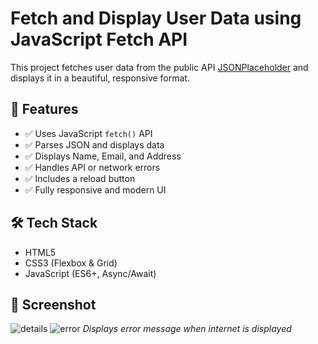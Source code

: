 # Fetch and Display User Data using JavaScript Fetch API

This project fetches user data from the public API [JSONPlaceholder](https://jsonplaceholder.typicode.com/users) and displays it in a beautiful, responsive format.

## 📌 Features

- ✅ Uses JavaScript `fetch()` API
- ✅ Parses JSON and displays data
- ✅ Displays Name, Email, and Address
- ✅ Handles API or network errors
- ✅ Includes a reload button
- ✅ Fully responsive and modern UI

## 🛠 Tech Stack

- HTML5
- CSS3 (Flexbox & Grid)
- JavaScript (ES6+, Async/Await)

## 📸 Screenshot

![details](https://github.com/user-attachments/assets/c713e944-f726-4fd9-95a4-5fda5015d45b)
![error](https://github.com/user-attachments/assets/a22d918a-d813-4cd5-8bc6-cbee87be8fb4)
*Displays error message when internet is displayed*
